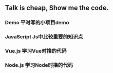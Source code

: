 ## Talk is cheap, Show me the code.

### Demo 平时写的小项目demo

### JavaScript Js中比较重要的知识点

### Vue.js 学习Vue时撸的代码

### Node.js 学习Node时撸的代码